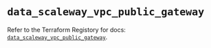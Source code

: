 # `data_scaleway_vpc_public_gateway`

Refer to the Terraform Registory for docs: [`data_scaleway_vpc_public_gateway`](https://registry.terraform.io/providers/scaleway/scaleway/2.18.0/docs/data-sources/vpc_public_gateway).
